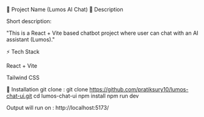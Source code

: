 🚀 Project Name (Lumos AI Chat)
📌 Description

Short description:

"This is a React + Vite based chatbot project where user can chat with an AI assistant (Lumos)."

⚡ Tech Stack

React + Vite

Tailwind CSS

🔧 Installation
git clone : git clone https://github.com/pratiksury10/lumos-chat-ui.git
cd lumos-chat-ui
npm install
npm run dev

Output will run on : http://localhost:5173/


